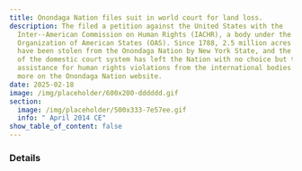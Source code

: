 ```yaml
---
title: Onondaga Nation files suit in world court for land loss.
description: The filed a petition against the United States with the
  Inter-­‐American Commission on Human Rights (IACHR), a body under the
  Organization of American States (OAS). Since 1788, 2.5 million acres of land
  have been stolen from the Onondaga Nation by New York State, and the failure
  of the domestic court system has left the Nation with no choice but to seek
  assistance for human rights violations from the international bodies. Learn
  more on the Onondaga Nation website.
date: 2025-02-18
image: /img/placeholder/600x200-dddddd.gif
section:
  image: /img/placeholder/500x333-7e57ee.gif
  info: " April 2014 CE"
show_table_of_content: false
---
```

### Details
